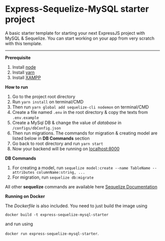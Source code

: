 # Express-Sequelize-MySQL starter project

A basic starter template for starting your next ExpressJS project with MySQL & Sequelize. You can start working on your app from very scratch with this template.

---

**Prerequisite**

1. Install [node](https://nodejs.org/de/download/)
2. Install [yarn](https://classic.yarnpkg.com/en/docs/install/)
3. Install [XAMPP](https://www.apachefriends.org/download.html)

**How to run**

1. Go to the project root directory
2. Run `yarn install` on terminal/CMD
3. Then run `yarn global add sequelize-cli nodemon` on terminal/CMD
4. Create a file named `.env` in the root directory & copy the texts from `.env.example`
5. Create a MySql DB & change the value of _database_ in `/configs/dbConfig.json`
6. Then run migrations. The commands for migration & creating model are listed below in **DB Commands** section
7. Go back to root directory and run `yarn start`
8. Now your backend will be running on [localhost:8000](http://localhost:8000)

**DB Commands**

1. For creating a model, run `sequelize model:create --name TableName --attributes columnName:string, ...`
2. For migration, run `sequelize db:migrate`

All other **sequelize** commands are available here [Sequelize Documentation](https://sequelize.org/master/manual/model-basics.html)

**Running on Docker**

The _Dockerfile_ is also included. You need to just build the image using

`docker build -t express-sequelize-mysql-starter`

and run using

`docker run express-sequelize-mysql-starter`.

